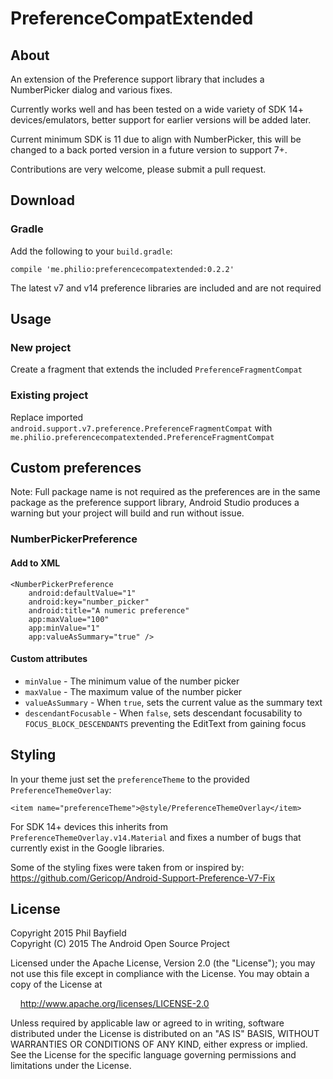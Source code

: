 # PreferenceCompatExtended

## About

An extension of the Preference support library that includes a NumberPicker dialog and various fixes.

Currently works well and has been tested on a wide variety of SDK 14+ devices/emulators, better support for earlier versions will be added later.

Current minimum SDK is 11 due to align with NumberPicker, this will be changed to a back ported version in a future version to support 7+.

Contributions are very welcome, please submit a pull request.

## Download

### Gradle

Add the following to your `build.gradle`:

    compile 'me.philio:preferencecompatextended:0.2.2'
    
The latest v7 and v14 preference libraries are included and are not required
    
## Usage

### New project

Create a fragment that extends the included `PreferenceFragmentCompat`

### Existing project

Replace imported `android.support.v7.preference.PreferenceFragmentCompat` with `me.philio.preferencecompatextended.PreferenceFragmentCompat`

## Custom preferences

Note: Full package name is not required as the preferences are in the same package as the preference support library, Android Studio produces a warning but your project will build and run without issue.

### NumberPickerPreference

#### Add to XML

    <NumberPickerPreference
        android:defaultValue="1"
        android:key="number_picker"
        android:title="A numeric preference"
        app:maxValue="100"
        app:minValue="1"
        app:valueAsSummary="true" />
        
#### Custom attributes

* `minValue` - The minimum value of the number picker
* `maxValue` - The maximum value of the number picker
* `valueAsSummary` - When `true`, sets the current value as the summary text
* `descendantFocusable` - When `false`, sets descendant focusability to `FOCUS_BLOCK_DESCENDANTS` preventing the EditText from gaining focus

## Styling

In your theme just set the `preferenceTheme` to the provided `PreferenceThemeOverlay`:

    <item name="preferenceTheme">@style/PreferenceThemeOverlay</item>
    
For SDK 14+ devices this inherits from `PreferenceThemeOverlay.v14.Material` and fixes a number of bugs that currently exist in the Google libraries.

Some of the styling fixes were taken from or inspired by: https://github.com/Gericop/Android-Support-Preference-V7-Fix

## License

Copyright 2015 Phil Bayfield  
Copyright (C) 2015 The Android Open Source Project

Licensed under the Apache License, Version 2.0 (the "License");
you may not use this file except in compliance with the License.
You may obtain a copy of the License at

&nbsp;&nbsp;&nbsp;&nbsp;http://www.apache.org/licenses/LICENSE-2.0

Unless required by applicable law or agreed to in writing, software
distributed under the License is distributed on an "AS IS" BASIS,
WITHOUT WARRANTIES OR CONDITIONS OF ANY KIND, either express or implied.
See the License for the specific language governing permissions and
limitations under the License.